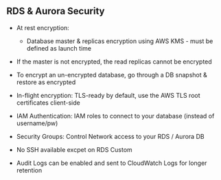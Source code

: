 ## RDS & Aurora Security
- At rest encryption:
    - Database master & replicas encryption using AWS KMS - must be defined as launch time
- If the master is not encrypted, the read replicas cannot be encrypted
- To encrypt an un-encrypted database, go through a DB snapshot & restore as encrypted

- In-flight encryption: TLS-ready by default, use the AWS TLS root certificates client-side

- IAM Authentication: IAM roles to connect to your database (instead of username/pw)

- Security Groups: Control Network access to your RDS / Aurora DB
- No SSH available excpet on RDS Custom
- Audit Logs can be enabled and sent to CloudWatch Logs for longer retention
